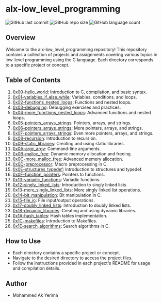 # alx-low_level_programming

![GitHub last commit](https://img.shields.io/github/last-commit/mcakyerima/alx-low_level_programming?style=flat-square)
![GitHub repo size](https://img.shields.io/github/repo-size/mcakyerima/alx-low_level_programming?style=flat-square)
![GitHub language count](https://img.shields.io/github/languages/count/mcakyerima/alx-low_level_programming?style=flat-square)

## Overview

Welcome to the alx-low_level_programming repository! This repository contains a collection of projects and assignments covering various topics in low-level programming using the C language. Each directory corresponds to a specific project or concept.

## Table of Contents

1. [0x00-hello_world](./0x00-hello_world): Introduction to C, compilation, and basic syntax.
2. [0x01-variables_if_else_while](./0x01-variables_if_else_while): Variables, conditions, and loops.
3. [0x02-functions_nested_loops](./0x02-functions_nested_loops): Functions and nested loops.
4. [0x03-debugging](./0x03-debugging): Debugging exercises and practices.
5. [0x04-more_functions_nested_loops](./0x04-more_functions_nested_loops): Advanced functions and nested loops.
6. [0x05-pointers_arrays_strings](./0x05-pointers_arrays_strings): Pointers, arrays, and strings.
7. [0x06-pointers_arrays_strings](./0x06-pointers_arrays_strings): More pointers, arrays, and strings.
8. [0x07-pointers_arrays_strings](./0x07-pointers_arrays_strings): Even more pointers, arrays, and strings.
9. [0x08-recursion](./0x08-recursion): Introduction to recursion.
10. [0x09-static_libraries](./0x09-static_libraries): Creating and using static libraries.
11. [0x0A-argc_argv](./0x0A-argc_argv): Command-line arguments.
12. [0x0B-malloc_free](./0x0B-malloc_free): Dynamic memory allocation and freeing.
13. [0x0C-more_malloc_free](./0x0C-more_malloc_free): Advanced memory allocation.
14. [0x0D-preprocessor](./0x0D-preprocessor): Macro preprocessing in C.
15. [0x0E-structures_typedef](./0x0E-structures_typedef): Introduction to structures and typedef.
16. [0x0F-function_pointers](./0x0F-function_pointers): Pointers to functions.
17. [0x10-variadic_functions](./0x10-variadic_functions): Variadic functions.
18. [0x12-singly_linked_lists](./0x12-singly_linked_lists): Introduction to singly linked lists.
19. [0x13-more_singly_linked_lists](./0x13-more_singly_linked_lists): More singly linked list operations.
20. [0x14-bit_manipulation](./0x14-bit_manipulation): Bit manipulation in C.
21. [0x15-file_io](./0x15-file_io): File input/output operations.
22. [0x17-doubly_linked_lists](./0x17-doubly_linked_lists): Introduction to doubly linked lists.
23. [0x18-dynamic_libraries](./0x18-dynamic_libraries): Creating and using dynamic libraries.
24. [0x1A-hash_tables](./0x1A-hash_tables): Hash tables implementation.
25. [0x1C-makefiles](./0x1C-makefiles): Introduction to Makefiles.
26. [0x1E-search_algorithms](./0x1E-search_algorithms): Search algorithms in C.

## How to Use

- Each directory contains a specific project or concept.
- Navigate to the desired directory to access the project files.
- Follow the instructions provided in each project's README for usage and compilation details.

## Author
- Mohammed Ak Yerima
